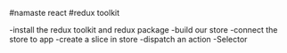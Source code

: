 #namaste react 
#redux toolkit

-install the redux toolkit and redux package
-build our store
-connect the store to app
-create a slice in store
-dispatch an action
-Selector
